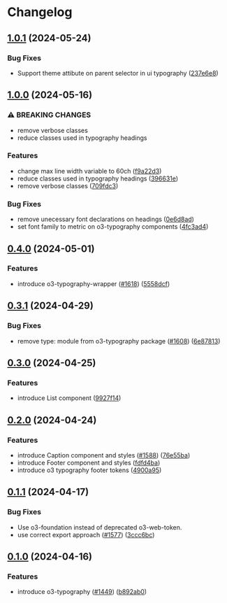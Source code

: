 # Changelog

## [1.0.1](https://github.com/Financial-Times/origami/compare/o3-typography-v1.0.0...o3-typography-v1.0.1) (2024-05-24)


### Bug Fixes

* Support theme attibute on parent selector in ui typography ([237e6e8](https://github.com/Financial-Times/origami/commit/237e6e88b42e16e151ce41121718f2d2e6f4fafa))

## [1.0.0](https://github.com/Financial-Times/origami/compare/o3-typography-v0.4.0...o3-typography-v1.0.0) (2024-05-16)


### ⚠ BREAKING CHANGES

* remove verbose classes
* reduce classes used in typography headings

### Features

* change max line width variable to 60ch ([f9a22d3](https://github.com/Financial-Times/origami/commit/f9a22d3e34dad511a0f66809c8b8073233789916))
* reduce classes used in typography headings ([396631e](https://github.com/Financial-Times/origami/commit/396631e73442dc6e984ba441f27de68b7e7084cd))
* remove verbose classes ([709fdc3](https://github.com/Financial-Times/origami/commit/709fdc31cbafa7e8e3d30d2d033b477815ba85f8))


### Bug Fixes

* remove unecessary font declarations on headings ([0e6d8ad](https://github.com/Financial-Times/origami/commit/0e6d8adcf8b4b8e890ac77d71d8e4c1f4ea7bffc))
* set font family to metric on o3-typography components ([4fc3ad4](https://github.com/Financial-Times/origami/commit/4fc3ad434adde3d48b47aaab319d46ddf6045270))

## [0.4.0](https://github.com/Financial-Times/origami/compare/o3-typography-v0.3.1...o3-typography-v0.4.0) (2024-05-01)


### Features

* introduce o3-typography-wrapper ([#1618](https://github.com/Financial-Times/origami/issues/1618)) ([5558dcf](https://github.com/Financial-Times/origami/commit/5558dcff7f78ba112f8e38b3400e1aa9b296a32e))

## [0.3.1](https://github.com/Financial-Times/origami/compare/o3-typography-v0.3.0...o3-typography-v0.3.1) (2024-04-29)


### Bug Fixes

* remove type: module from o3-typography package ([#1608](https://github.com/Financial-Times/origami/issues/1608)) ([6e87813](https://github.com/Financial-Times/origami/commit/6e87813a4321faf04dfff319d9949a8011901f61))

## [0.3.0](https://github.com/Financial-Times/origami/compare/o3-typography-v0.2.0...o3-typography-v0.3.0) (2024-04-25)


### Features

* introduce List component  ([9927f14](https://github.com/Financial-Times/origami/commit/9927f1412d4c284b1da3c5de95e37facab85d966))

## [0.2.0](https://github.com/Financial-Times/origami/compare/o3-typography-v0.1.1...o3-typography-v0.2.0) (2024-04-24)


### Features

* introduce Caption component and styles ([#1588](https://github.com/Financial-Times/origami/issues/1588)) ([76e55ba](https://github.com/Financial-Times/origami/commit/76e55baba9b8353c54387796698b54fe15df2fb5))
* introduce Footer component and styles ([fdfd4ba](https://github.com/Financial-Times/origami/commit/fdfd4bae96e8c977033d9c83926027aceef084b4))
* introduce o3 typography footer tokens ([4900a95](https://github.com/Financial-Times/origami/commit/4900a95d63d8817899937905dc8beea71ea48a3d))

## [0.1.1](https://github.com/Financial-Times/origami/compare/o3-typography-v0.1.0...o3-typography-v0.1.1) (2024-04-17)


### Bug Fixes

* Use o3-foundation instead of deprecated o3-web-token.
* use correct export approach ([#1577](https://github.com/Financial-Times/origami/issues/1577)) ([3ccc6bc](https://github.com/Financial-Times/origami/commit/3ccc6bc59a2e01fde40e576418bda3ffbaa174ba))

## [0.1.0](https://github.com/Financial-Times/origami/compare/o3-typography-v0.0.1...o3-typography-v0.1.0) (2024-04-16)


### Features

* introduce o3-typography ([#1449](https://github.com/Financial-Times/origami/issues/1449)) ([b892ab0](https://github.com/Financial-Times/origami/commit/b892ab0585c9649a364f66a2a1b38d7261abd127))
